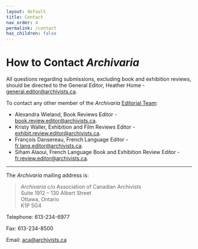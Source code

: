 ```yaml
---
layout: default
title: Contact
nav_order: 4
permalink: /contact
has_children: false
---
```

# How to Contact *Archivaria*

All questions regarding submissions, excluding book and exhibition reviews, should be directed to the General Editor, Heather Home - [general.editor@archivists.ca](mailto:general.editor@archivists.ca). 

To contact any other member of the *Archivaria* [Editorial Team](https://archivaria.ca/index.php/archivaria/about/editorialTeam):
* Alexandra Wieland, Book Reviews Editor - [book.review.editor@archivists.ca](mailto:book.review.editor@archivists.ca).
* Kristy Waller, Exhibition and Film Reviews Editor - [exhibit.review.editor@archivists.ca](mailto:exhibit.review.editor@archivists.ca).
* François Dansereau, French Language Editor - [fr.lang.editor@archivists.ca](mailto:fr.lang.editor@archivists.ca).
* Siham Alaoui, French Language Book and Exhibition Review Editor - [fr.review.editor@archivists.ca](mailto:fr.review.editor@archivists.ca).

---
The *Archivaria* mailing address is: 
> *Archivaria* c/o Association of Canadian Archivists <br>Suite 1912 – 130 Albert Street<br> Ottawa, Ontario<br> K1P 5G4

Telephone: 613-234-6977

Fax: 613-234-8500

Email: [aca@archivists.ca](mailto:aca@archivists.ca)
